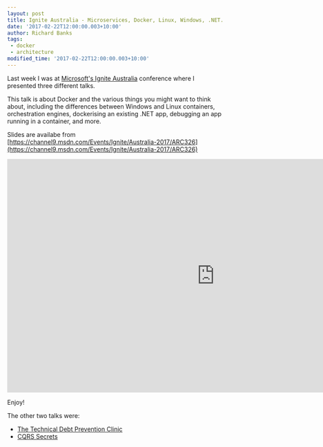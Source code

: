 ```yaml
---
layout: post
title: Ignite Australia - Microservices, Docker, Linux, Windows, .NET. Oh my!
date: '2017-02-22T12:00:00.003+10:00'
author: Richard Banks
tags:
 - docker
 - architecture
modified_time: '2017-02-22T12:00:00.003+10:00'
---
```


Last week I was at [Microsoft's Ignite Australia](https://msftignite.com.au/) conference where I presented three different talks.

This talk is about Docker and the various things you might want to think about, including the differences between Windows and Linux containers, orchestration engines, dockerising an existing .NET app, debugging an app running in a container, and more.

Slides are availabe from [https://channel9.msdn.com/Events/Ignite/Australia-2017/ARC326](https://channel9.msdn.com/Events/Ignite/Australia-2017/ARC326)

<iframe src="https://channel9.msdn.com/Events/Ignite/Australia-2017/ARC326/player" width="960" height="540" allowFullScreen frameBorder="0"></iframe>

Enjoy!

The other two talks were:
* [The Technical Debt Prevention Clinic](/2017/02/technical-debt-prevention-clinic.html)
* [CQRS Secrets](/2017/02/cqrs-at-ignite.html)